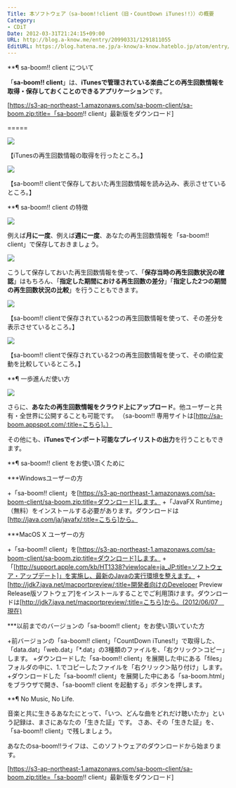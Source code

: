 ```yaml
---
Title: 本ソフトウェア（sa-boom!!client（旧・CountDown iTunes!!））の概要
Category:
- CDiT
Date: 2012-03-31T21:24:15+09:00
URL: http://blog.a-know.me/entry/20990331/1291811055
EditURL: https://blog.hatena.ne.jp/a-know/a-know.hateblo.jp/atom/entry/12921228815727979199
---
```


**¶ sa-boom!! client について

「<span class="deco" style="font-weight:bold;">sa-boom!! client</span>」は、<span class="deco" style="font-weight:bold;">iTunesで管理されている楽曲ごとの再生回数情報を取得・保存しておくことのできるアプリケーション</span>です。

[https://s3-ap-northeast-1.amazonaws.com/sa-boom-client/sa-boom.zip:title=「sa-boom!! client」最新版をダウンロード]

=====



<img src="//lh3.ggpht.com/3ijuLvs9D0i7eIFHDOtmNLx_ji5WuO-Z7NXe4GOb7UXkc8D7DeHmWAeAlxG6LzA-oe4qy-iaT8qKYbt7fp_LzPJh=s800">

【iTunesの再生回数情報の取得を行ったところ。】



<img src="//lh5.ggpht.com/Pg1uyUZpUK-wQgBUMJUV9qbPSV8V32ZbJi2FT2ivKcAV_8-PAs7EuWj-cH8mj9azD9FJ5ktD1j-4Exi_1jcI4AxS=s800">

【sa-boom!! clientで保存しておいた再生回数情報を読み込み、表示させているところ。】




**¶ sa-boom!! client の特徴

<img src="//lh4.ggpht.com/2cI_5cU-AcZWR613Is6Md4y9NhlXItDqS2J2RnMeBbrssYqov4Rt4Kx9QO6t4ulZXBedV0L_D4ObA0sTZQRNWA=s800">

例えば<span class="deco" style="font-weight:bold;">月に一度</span>、例えば<span class="deco" style="font-weight:bold;">週に一度</span>、あなたの再生回数情報を「sa-boom!! client」で保存しておきましょう。



<img src="//lh4.ggpht.com/cntUNXfZmXnkrcZwvqmaM5rbEPCm4qmBqy65L_RL3vb0_MljHhKkdDft9kG05l7iSzYaiK1A1TauAENSO52gDqs=s800">

こうして保存しておいた再生回数情報を使って、「<span class="deco" style="font-weight:bold;">保存当時の再生回数状況の確認</span>」はもちろん、「<span class="deco" style="font-weight:bold;">指定した期間における再生回数の差分</span>」「<span class="deco" style="font-weight:bold;">指定した2つの期間の再生回数状況の比較</span>」を行うこともできます。



<img src="//lh6.ggpht.com/wUZmEoVxi33u-ieAG_EzBMilLoPxcK4Agpxn7aqWYW2G6TcZZGAmCblZrskVTnYvritDkZ1ZG9Jn-LJIgqYmcZY=s800">

【sa-boom!! clientで保存されている2つの再生回数情報を使って、その差分を表示させているところ。】



<img src="//lh3.ggpht.com/gCNOStkd4wk_c4dcyAmCWapQLOa62KAowFn61x6wQszDJ7rMy9hg0CDU3VAZyUK_RudfOG_DumF-xn00t9zLpFI=s800">

【sa-boom!! clientで保存されている2つの再生回数情報を使って、その順位変動を比較しているところ。】



**¶ 一歩進んだ使い方

<img src="//lh5.ggpht.com/g5Zl4F8sr5Y7G0oBart5A_oEGlzZTQFUV_Ihuc2U-ELEi9oPZIdSUS2tf-DXOTX13YJXzC5h-6dyilMnJjWbxLTP=s800">

さらに、<span class="deco" style="font-weight:bold;">あなたの再生回数情報をクラウド上にアップロード</span>。他ユーザーと共有・全世界に公開することも可能です。
（sa-boom!! 専用サイトは[http://sa-boom.appspot.com/:title=こちら]。）

その他にも、<span class="deco" style="font-weight:bold;">iTunesでインポート可能なプレイリストの出力</span>を行うこともできます。




**¶ sa-boom!! client をお使い頂くために

***Windowsユーザーの方

+「sa-boom!! client」を[https://s3-ap-northeast-1.amazonaws.com/sa-boom-client/sa-boom.zip:title=ダウンロード]します。
+「JavaFX Runtime」（無料）をインストールする必要があります。ダウンロードは[http://java.com/ja/javafx/:title=こちら]から。


***MacOS X ユーザーの方

+「sa-boom!! client」を[https://s3-ap-northeast-1.amazonaws.com/sa-boom-client/sa-boom.zip:title=ダウンロード]します。
+「[http://support.apple.com/kb/HT1338?viewlocale=ja_JP:title=ソフトウェア・アップデート]」を実施し、最新のJavaの実行環境を整えます。
+[http://jdk7.java.net/macportpreview/:title=開発者向けのDeveloper Preview Release版ソフトウェア]をインストールすることでご利用頂けます。ダウンロードは[http://jdk7.java.net/macportpreview/:title=こちら]から。(2012/06/07　現在)


***以前までのバージョンの「sa-boom!! client」をお使い頂いていた方

+前バージョンの「sa-boom!! client」「CountDown iTunes!!」で取得した、「data.dat」「web.dat」「*.dat」の3種類のファイルを、「右クリック＞コピー」します。
+ダウンロードした「sa-boom!! client」を展開した中にある「files」フォルダの中に、1.でコピーしたファイルを「右クリック＞貼り付け」します。
+ダウンロードした「sa-boom!! client」を展開した中にある「sa-boom.html」をブラウザで開き、「sa-boom!! client を起動する」ボタンを押します。




**¶ No Music, No Life.

音楽と共に生きるあなたにとって、「いつ、どんな曲をどれだけ聴いたか」という記録は、まさにあなたの「生きた証」です。
さあ、その「生きた証」を、「sa-boom!! client」で残しましょう。

あなたのsa-boom!!ライフは、このソフトウェアのダウンロードから始まります。


[https://s3-ap-northeast-1.amazonaws.com/sa-boom-client/sa-boom.zip:title=「sa-boom!! client」最新版をダウンロード]
